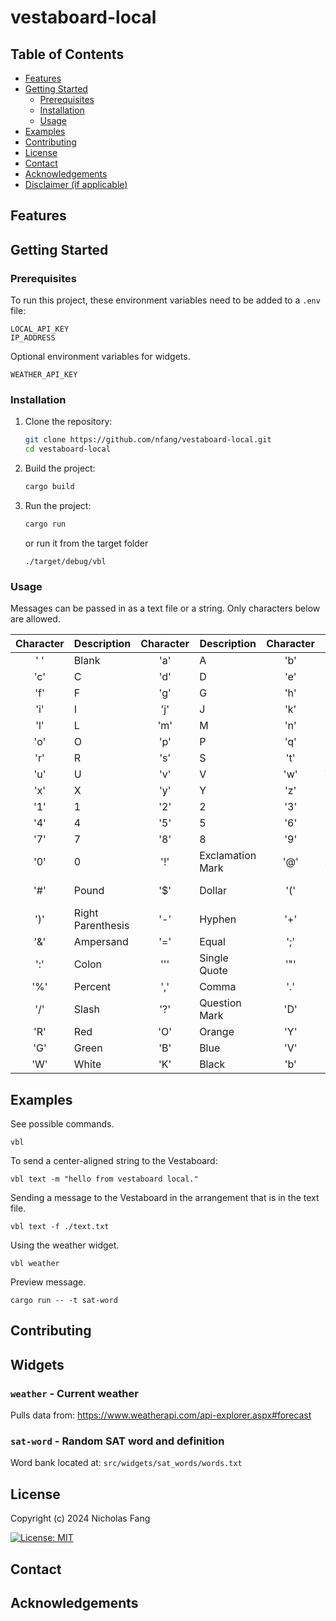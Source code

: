 # vestaboard-local

<!-- [![Crates.io](https://img.shields.io/crates/v/vestaboard_local.svg)](https://crates.io/crates/vestaboard_local)
[![Docs.rs](https://docs.rs/vestaboard_local/badge.svg)](https://docs.rs/vestaboard_local)
[![Build Status](https://github.com/nfang/vestaboard-local/actions/workflows/rust.yml/badge.svg)](https://github.com/nfang/vestaboard-local/actions/workflows/rust.yml)
[![License](https://img.shields.io/crates/l/vestaboard_local.svg)](https://crates.io/crates/vestaboard_local) -->

## Table of Contents

- [Features](#features)
- [Getting Started](#getting-started)
  - [Prerequisites](#prerequisites)
  - [Installation](#installation)
  - [Usage](#usage)
- [Examples](#examples)
- [Contributing](#contributing)
- [License](#license)
- [Contact](#contact)
- [Acknowledgements](#acknowledgements)
- [Disclaimer (if applicable)](#disclaimer-if-applicable)


## Features


## Getting Started

### Prerequisites

To run this project, these environment variables need to be added to a `.env` file:
```
LOCAL_API_KEY
IP_ADDRESS
```
Optional environment variables for widgets.
```
WEATHER_API_KEY
```

### Installation
1. Clone the repository:
    ```sh
    git clone https://github.com/nfang/vestaboard-local.git
    cd vestaboard-local
    ```

2. Build the project:
    ```sh
    cargo build
    ```

3. Run the project:
    ```sh
    cargo run
    ```
    or run it from the target folder
    ```
    ./target/debug/vbl
    ```

### Usage

Messages can be passed in as a text file or a string. Only characters below are allowed.

| Character | Description | Character | Description | Character | Description |
| :-: | - | :-: | - | :-: | - |
| ' ' | Blank | 'a' | A | 'b' | B |
| 'c' | C | 'd' | D | 'e' | E |
| 'f' | F | 'g' | G | 'h' | H |
| 'i' | I | 'j' | J | 'k' | K |
| 'l' | L | 'm' | M | 'n' | N |
| 'o' | O | 'p' | P | 'q' | Q |
| 'r' | R | 's' | S | 't' | T |
| 'u' | U | 'v' | V | 'w' | W |
| 'x' | X | 'y' | Y | 'z' | Z |
| '1' | 1 | '2' | 2 | '3' | 3 |
| '4' | 4 | '5' | 5 | '6' | 6 |
| '7' | 7 | '8' | 8 | '9' | 9 |
| '0' | 0 | '!' | Exclamation Mark | '@' | At |
| '#' | Pound | '$' | Dollar | '(' | Left Parenthesis |
| ')' | Right Parenthesis | '-' | Hyphen | '+' | Plus |
| '&' | Ampersand | '=' | Equal | ';' | Semicolon |
| ':' | Colon | ''' | Single Quote | '"' | Double Quote |
| '%' | Percent | ',' | Comma | '.' | Period |
| '/' | Slash | '?' | Question Mark | 'D' | Degree |
| 'R' | Red | 'O' | Orange | 'Y' | Yellow |
| 'G' | Green | 'B' | Blue | 'V' | Violet |
| 'W' | White | 'K' | Black | 'b' | B |


## Examples
See possible commands.
```
vbl
```
To send a center-aligned string to the Vestaboard:
```
vbl text -m "hello from vestaboard local."
```
Sending a message to the Vestaboard in the arrangement that is in the text file.
```
vbl text -f ./text.txt
```
Using the weather widget.
```
vbl weather
```
Preview message.
```
cargo run -- -t sat-word
```

## Contributing


## Widgets

### `weather` - Current weather

Pulls data from:
https://www.weatherapi.com/api-explorer.aspx#forecast

### `sat-word` - Random SAT word and definition
Word bank located at: `src/widgets/sat_words/words.txt`

## License

Copyright (c) 2024 Nicholas Fang

[![License: MIT](https://img.shields.io/badge/License-MIT-yellow.svg)](https://github.com/nickfang/vestaboard-local/blob/main/LICENSE)

## Contact


## Acknowledgements

